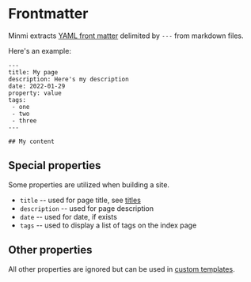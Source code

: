 # Frontmatter

Minmi extracts [YAML front matter](https://jekyllrb.com/docs/front-matter/)
delimited by `---` from markdown files.

Here's an example:

```
---
title: My page
description: Here's my description
date: 2022-01-29
property: value
tags:
 - one
 - two
 - three
---

## My content
```

## Special properties

Some properties are utilized when building a site.

- `title` -- used for page title, see [titles](titles.md)
- `description` -- used for page description
- `date` -- used for date, if exists
- `tags` -- used to display a list of tags on the index page

## Other properties

All other properties are ignored but can be used in
[custom templates](customize/templates.md).
